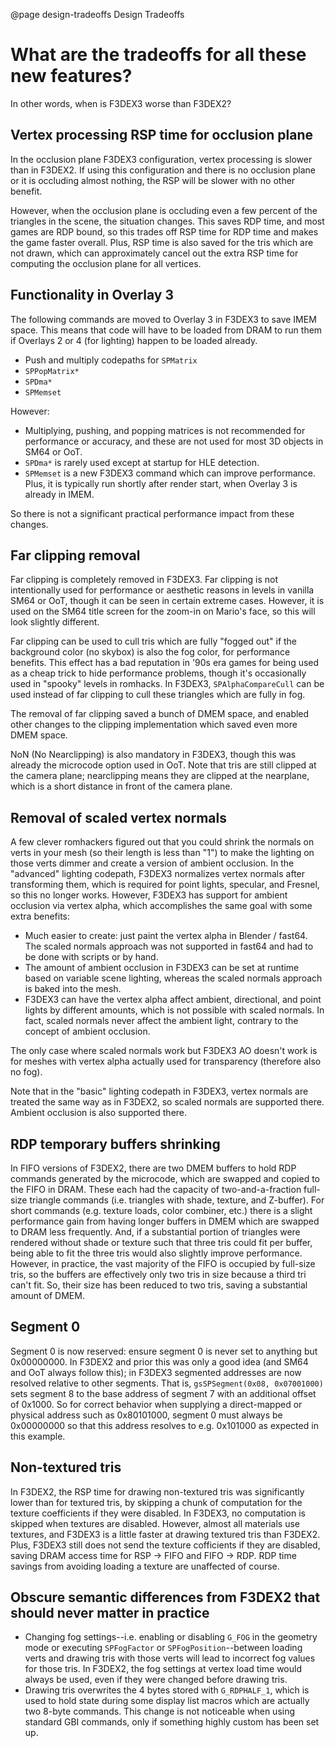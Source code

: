 @page design-tradeoffs Design Tradeoffs

# What are the tradeoffs for all these new features?

In other words, when is F3DEX3 worse than F3DEX2?

## Vertex processing RSP time for occlusion plane

In the occlusion plane F3DEX3 configuration, vertex processing is slower than
in F3DEX2. If using this configuration and there is no occlusion plane or it is
occluding almost nothing, the RSP will be slower with no other benefit.

However, when the occlusion plane is occluding even a few percent of the
triangles in the scene, the situation changes. This saves RDP time, and most
games are RDP bound, so this trades off RSP time for RDP time and makes the game
faster overall. Plus, RSP time is also saved for the tris which are not drawn,
which can approximately cancel out the extra RSP time for computing the
occlusion plane for all vertices.

## Functionality in Overlay 3

The following commands are moved to Overlay 3 in F3DEX3 to save IMEM space. This
means that code will have to be loaded from DRAM to run them if Overlays 2 or 4
(for lighting) happen to be loaded already.
- Push and multiply codepaths for `SPMatrix`
- `SPPopMatrix*`
- `SPDma*`
- `SPMemset`

However:
- Multiplying, pushing, and popping matrices is not recommended for performance
  or accuracy, and these are not used for most 3D objects in SM64 or OoT.
- `SPDma*` is rarely used except at startup for HLE detection.
- `SPMemset` is a new F3DEX3 command which can improve performance. Plus, it is
  typically run shortly after render start, when Overlay 3 is already in IMEM.

So there is not a significant practical performance impact from these changes.

## Far clipping removal

Far clipping is completely removed in F3DEX3. Far clipping is not intentionally
used for performance or aesthetic reasons in levels in vanilla SM64 or OoT,
though it can be seen in certain extreme cases. However, it is used on the SM64
title screen for the zoom-in on Mario's face, so this will look slightly
different.

Far clipping can be used to cull tris which are fully "fogged out" if the
background color (no skybox) is also the fog color, for performance benefits.
This effect has a bad reputation in '90s era games for being used as a cheap
trick to hide performance problems, though it's occasionally used in "spooky"
levels in romhacks. In F3DEX3, `SPAlphaCompareCull` can be used instead of far
clipping to cull these triangles which are fully in fog.

The removal of far clipping saved a bunch of DMEM space, and enabled other
changes to the clipping implementation which saved even more DMEM space.

NoN (No Nearclipping) is also mandatory in F3DEX3, though this was already the
microcode option used in OoT. Note that tris are still clipped at the camera
plane; nearclipping means they are clipped at the nearplane, which is a short
distance in front of the camera plane.

## Removal of scaled vertex normals

A few clever romhackers figured out that you could shrink the normals on verts
in your mesh (so their length is less than "1") to make the lighting on those
verts dimmer and create a version of ambient occlusion. In the "advanced"
lighting codepath, F3DEX3 normalizes vertex normals after transforming them,
which is required for point lights, specular, and Fresnel, so this no longer
works. However, F3DEX3 has support for ambient occlusion via vertex alpha, which
accomplishes the same goal with some extra benefits:
- Much easier to create: just paint the vertex alpha in Blender / fast64. The
  scaled normals approach was not supported in fast64 and had to be done with
  scripts or by hand.
- The amount of ambient occlusion in F3DEX3 can be set at runtime based on
  variable scene lighting, whereas the scaled normals approach is baked into the
  mesh.
- F3DEX3 can have the vertex alpha affect ambient, directional, and point lights
  by different amounts, which is not possible with scaled normals. In fact,
  scaled normals never affect the ambient light, contrary to the concept of
  ambient occlusion.

The only case where scaled normals work but F3DEX3 AO doesn't work is for meshes
with vertex alpha actually used for transparency (therefore also no fog).

Note that in the "basic" lighting codepath in F3DEX3, vertex normals are treated
the same way as in F3DEX2, so scaled normals are supported there. Ambient
occlusion is also supported there.

## RDP temporary buffers shrinking

In FIFO versions of F3DEX2, there are two DMEM buffers to hold RDP commands
generated by the microcode, which are swapped and copied to the FIFO in DRAM.
These each had the capacity of two-and-a-fraction full-size triangle commands
(i.e. triangles with shade, texture, and Z-buffer). For short commands (e.g.
texture loads, color combiner, etc.) there is a slight performance gain from
having longer buffers in DMEM which are swapped to DRAM less frequently. And, if
a substantial portion of triangles were rendered without shade or texture such
that three tris could fit per buffer, being able to fit the three tris would
also slightly improve performance. However, in practice, the vast majority of
the FIFO is occupied by full-size tris, so the buffers are effectively only two
tris in size because a third tri can't fit. So, their size has been reduced to
two tris, saving a substantial amount of DMEM.

## Segment 0

Segment 0 is now reserved: ensure segment 0 is never set to anything but
0x00000000. In F3DEX2 and prior this was only a good idea (and SM64 and OoT
always follow this); in F3DEX3 segmented addresses are now resolved relative to
other segments. That is, `gsSPSegment(0x08, 0x07001000)` sets segment 8 to the
base address of segment 7 with an additional offset of 0x1000. So for correct
behavior when supplying a direct-mapped or physical address such as 0x80101000,
segment 0 must always be 0x00000000 so that this address resolves to e.g.
0x101000 as expected in this example.

## Non-textured tris

In F3DEX2, the RSP time for drawing non-textured tris was significantly lower
than for textured tris, by skipping a chunk of computation for the texture
coefficients if they were disabled. In F3DEX3, no computation is skipped when
textures are disabled. However, almost all materials use textures, and F3DEX3 is
a little faster at drawing textured tris than F3DEX2. Plus, F3DEX3 still does
not send the texture cofficients if they are disabled, saving DRAM access time
for RSP -> FIFO and FIFO -> RDP. RDP time savings from avoiding loading a
texture are unaffected of course. 

## Obscure semantic differences from F3DEX2 that should never matter in practice

- Changing fog settings--i.e. enabling or disabling `G_FOG` in the geometry mode
  or executing `SPFogFactor` or `SPFogPosition`--between loading verts and
  drawing tris with those verts will lead to incorrect fog values for those
  tris. In F3DEX2, the fog settings at vertex load time would always be used,
  even if they were changed before drawing tris.
- Drawing tris overwrites the 4 bytes stored with `G_RDPHALF_1`, which is used
  to hold state during some display list macros which are actually two 8-byte
  commands. This change is not noticeable when using standard GBI commands, only
  if something highly custom has been set up.
